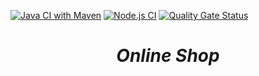 [![Java CI with Maven](https://github.com/Yashmerino/online-shop/actions/workflows/maven.yml/badge.svg)](https://github.com/Yashmerino/online-shop/actions/workflows/maven.yml) [![Node.js CI](https://github.com/Yashmerino/online-shop/actions/workflows/node.js.yml/badge.svg)](https://github.com/Yashmerino/online-shop/actions/workflows/node.js.yml) [![Quality Gate Status](https://sonarcloud.io/api/project_badges/measure?project=Yashmerino_online-shop&metric=alert_status)](https://sonarcloud.io/summary/new_code?id=Yashmerino_online-shop)

<h1 align="center"><strong><em>Online Shop</strong></em></h1>
